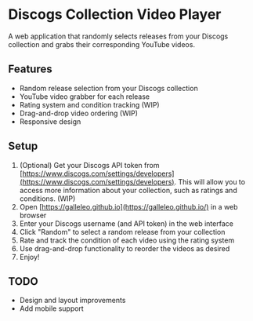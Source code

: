 # Discogs Collection Video Player

A web application that randomly selects releases from your Discogs collection and grabs their corresponding YouTube videos.

## Features

- Random release selection from your Discogs collection
- YouTube video grabber for each release
- Rating system and condition tracking (WIP)
- Drag-and-drop video ordering (WIP)
- Responsive design

## Setup

1. (Optional) Get your Discogs API token from [https://www.discogs.com/settings/developers](https://www.discogs.com/settings/developers). This will allow you to access more information about your collection, such as ratings and conditions. (WIP)
2. Open [https://galleleo.github.io](https://galleleo.github.io/) in a web browser
3. Enter your Discogs username (and API token) in the web interface
4. Click "Random" to select a random release from your collection
5. Rate and track the condition of each video using the rating system
6. Use drag-and-drop functionality to reorder the videos as desired
7. Enjoy!

## TODO

- Design and layout improvements
- Add mobile support
